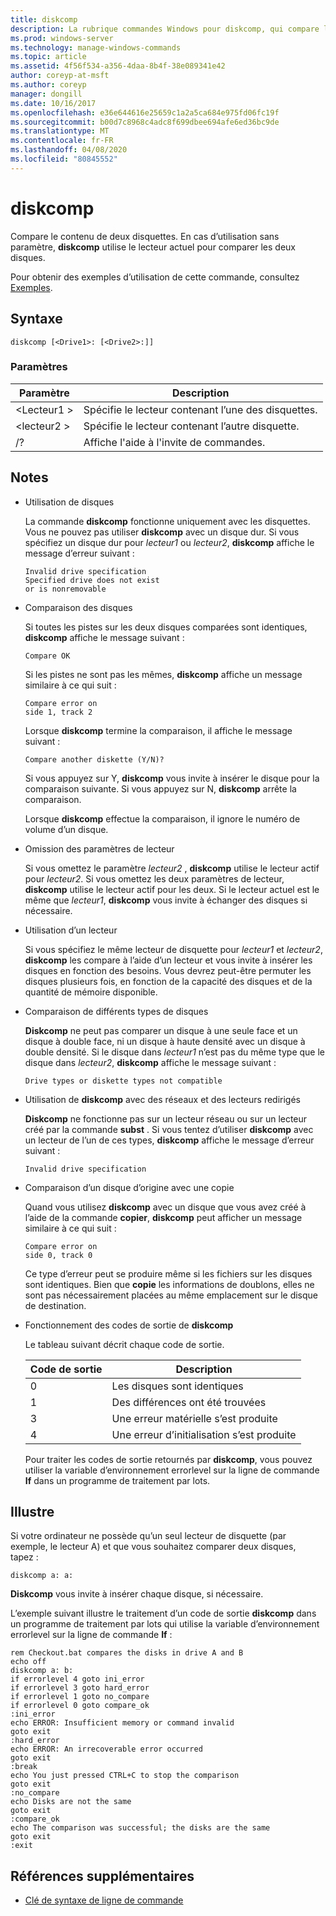 ```yaml
---
title: diskcomp
description: La rubrique commandes Windows pour diskcomp, qui compare le contenu de deux disquettes.
ms.prod: windows-server
ms.technology: manage-windows-commands
ms.topic: article
ms.assetid: 4f56f534-a356-4daa-8b4f-38e089341e42
author: coreyp-at-msft
ms.author: coreyp
manager: dongill
ms.date: 10/16/2017
ms.openlocfilehash: e36e644616e25659c1a2a5ca684e975fd06fc19f
ms.sourcegitcommit: b00d7c8968c4adc8f699dbee694afe6ed36bc9de
ms.translationtype: MT
ms.contentlocale: fr-FR
ms.lasthandoff: 04/08/2020
ms.locfileid: "80845552"
---
```

# <a name="diskcomp"></a>diskcomp

Compare le contenu de deux disquettes. En cas d’utilisation sans paramètre, **diskcomp** utilise le lecteur actuel pour comparer les deux disques.

Pour obtenir des exemples d’utilisation de cette commande, consultez [Exemples](#BKMK_examples).

## <a name="syntax"></a>Syntaxe

```
diskcomp [<Drive1>: [<Drive2>:]]
```

### <a name="parameters"></a>Paramètres

|Paramètre|Description|
|---------|-----------|
|\<Lecteur1 >|Spécifie le lecteur contenant l’une des disquettes.|
|\<lecteur2 >|Spécifie le lecteur contenant l’autre disquette.|
|/?|Affiche l'aide à l'invite de commandes.|

## <a name="remarks"></a>Notes

- Utilisation de disques

  La commande **diskcomp** fonctionne uniquement avec les disquettes. Vous ne pouvez pas utiliser **diskcomp** avec un disque dur. Si vous spécifiez un disque dur pour *lecteur1* ou *lecteur2*, **diskcomp** affiche le message d’erreur suivant :  
  ```
  Invalid drive specification
  Specified drive does not exist
  or is nonremovable
  ```  
- Comparaison des disques

  Si toutes les pistes sur les deux disques comparées sont identiques, **diskcomp** affiche le message suivant :  
  ```
  Compare OK
  ```  
  Si les pistes ne sont pas les mêmes, **diskcomp** affiche un message similaire à ce qui suit :  
  ```
  Compare error on
  side 1, track 2
  ```  
  Lorsque **diskcomp** termine la comparaison, il affiche le message suivant :  
  ```
  Compare another diskette (Y/N)?
  ```  
  Si vous appuyez sur Y, **diskcomp** vous invite à insérer le disque pour la comparaison suivante. Si vous appuyez sur N, **diskcomp** arrête la comparaison.

  Lorsque **diskcomp** effectue la comparaison, il ignore le numéro de volume d’un disque.
- Omission des paramètres de lecteur

  Si vous omettez le paramètre *lecteur2* , **diskcomp** utilise le lecteur actif pour *lecteur2*. Si vous omettez les deux paramètres de lecteur, **diskcomp** utilise le lecteur actif pour les deux. Si le lecteur actuel est le même que *lecteur1*, **diskcomp** vous invite à échanger des disques si nécessaire.
- Utilisation d’un lecteur

  Si vous spécifiez le même lecteur de disquette pour *lecteur1* et *lecteur2*, **diskcomp** les compare à l’aide d’un lecteur et vous invite à insérer les disques en fonction des besoins. Vous devrez peut-être permuter les disques plusieurs fois, en fonction de la capacité des disques et de la quantité de mémoire disponible.
- Comparaison de différents types de disques

  **Diskcomp** ne peut pas comparer un disque à une seule face et un disque à double face, ni un disque à haute densité avec un disque à double densité. Si le disque dans *lecteur1* n’est pas du même type que le disque dans *lecteur2*, **diskcomp** affiche le message suivant :  
  ```
  Drive types or diskette types not compatible
  ```  
- Utilisation de **diskcomp** avec des réseaux et des lecteurs redirigés

  **Diskcomp** ne fonctionne pas sur un lecteur réseau ou sur un lecteur créé par la commande **subst** . Si vous tentez d’utiliser **diskcomp** avec un lecteur de l’un de ces types, **diskcomp** affiche le message d’erreur suivant :  
  ```
  Invalid drive specification
  ```  
- Comparaison d’un disque d’origine avec une copie

  Quand vous utilisez **diskcomp** avec un disque que vous avez créé à l’aide de la commande **copier**, **diskcomp** peut afficher un message similaire à ce qui suit :  
  ```
  Compare error on 
  side 0, track 0
  ```  
  Ce type d’erreur peut se produire même si les fichiers sur les disques sont identiques. Bien que **copie** les informations de doublons, elles ne sont pas nécessairement placées au même emplacement sur le disque de destination.
- Fonctionnement des codes de sortie de **diskcomp**

  Le tableau suivant décrit chaque code de sortie.  

  |Code de sortie|Description|
  |---------|-----------|
  |0|Les disques sont identiques|
  |1|Des différences ont été trouvées|
  |3|Une erreur matérielle s’est produite|
  |4|Une erreur d’initialisation s’est produite|

  Pour traiter les codes de sortie retournés par **diskcomp**, vous pouvez utiliser la variable d’environnement errorlevel sur la ligne de commande **If** dans un programme de traitement par lots.

## <a name="examples"></a><a name=BKMK_examples></a>Illustre

Si votre ordinateur ne possède qu’un seul lecteur de disquette (par exemple, le lecteur A) et que vous souhaitez comparer deux disques, tapez :
```
diskcomp a: a:
```
**Diskcomp** vous invite à insérer chaque disque, si nécessaire.

L’exemple suivant illustre le traitement d’un code de sortie **diskcomp** dans un programme de traitement par lots qui utilise la variable d’environnement errorlevel sur la ligne de commande **If** :
```
rem Checkout.bat compares the disks in drive A and B 
echo off 
diskcomp a: b: 
if errorlevel 4 goto ini_error 
if errorlevel 3 goto hard_error 
if errorlevel 1 goto no_compare
if errorlevel 0 goto compare_ok 
:ini_error 
echo ERROR: Insufficient memory or command invalid 
goto exit 
:hard_error 
echo ERROR: An irrecoverable error occurred 
goto exit 
:break 
echo You just pressed CTRL+C to stop the comparison 
goto exit 
:no_compare 
echo Disks are not the same 
goto exit 
:compare_ok 
echo The comparison was successful; the disks are the same 
goto exit 
:exit
```

## <a name="additional-references"></a>Références supplémentaires

- [Clé de syntaxe de ligne de commande](command-line-syntax-key.md)
